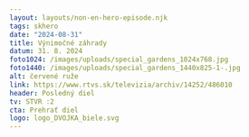```yaml
---
layout: layouts/non-en-hero-episode.njk
tags: skhero
date: "2024-08-31"
title: Výnimočné záhrady
datum: 31. 8. 2024
foto1024: /images/uploads/special_gardens_1024x768.jpg
foto1440: /images/uploads/special_gardens_1440x825-1-.jpg
alt: červené ruže
link: https://www.rtvs.sk/televizia/archiv/14252/486010
header: Posledný diel
tv: STVR :2
cta: Prehrať diel
logo: logo_DVOJKA_biele.svg
---
```

